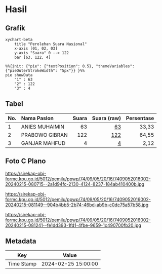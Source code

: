 # Hasil

## Grafik

```mermaid
xychart-beta
    title "Perolehan Suara Nasional"
    x-axis [01, 02, 03]
    y-axis "Suara" 0 --> 122
    bar [63, 122, 4]
```

```mermaid
%%{init: {"pie": {"textPosition": 0.5}, "themeVariables": {"pieOuterStrokeWidth": "5px"}} }%%
pie showData
    "1" : 63
    "2" : 122
    "3" : 4
```

## Tabel

| No. | Nama Paslon    | Suara | Suara (raw) | Persentase |
|:--- |:-------------- | -----:| -----------:| ----------:|
| 1   | ANIES MUHAIMIN | 63    | [63][p-1]   | 33,33      |
| 2   | PRABOWO GIBRAN | 122   | [122][p-2]  | 64,55      |
| 3   | GANJAR MAHFUD  | 4     | [4][p-3]    | 2,12       |


[p-1]: https://github.com/gigit-pemilu/pemilu-2024/blob/main/pilpres/hitung-suara/sub/74-sulawesi-tenggara/sub/09-konawe-utara/sub/05-lasolo/sub/2016-watukila/sub/002-tps/sub/paslon-1.txt
[p-2]: https://github.com/gigit-pemilu/pemilu-2024/blob/main/pilpres/hitung-suara/sub/74-sulawesi-tenggara/sub/09-konawe-utara/sub/05-lasolo/sub/2016-watukila/sub/002-tps/sub/paslon-2.txt
[p-3]: https://github.com/gigit-pemilu/pemilu-2024/blob/main/pilpres/hitung-suara/sub/74-sulawesi-tenggara/sub/09-konawe-utara/sub/05-lasolo/sub/2016-watukila/sub/002-tps/sub/paslon-3.txt

## Foto C Plano

https://sirekap-obj-formc.kpu.go.id/5012/pemilu/ppwp/74/09/05/20/16/7409052016002-20240215-080715--2a1d94fc-2130-4124-8237-184ab410400b.jpg

https://sirekap-obj-formc.kpu.go.id/5012/pemilu/ppwp/74/09/05/20/16/7409052016002-20240215-081149--904b4bb5-2b74-46bd-ab9b-c0dc75a57b58.jpg

https://sirekap-obj-formc.kpu.go.id/5012/pemilu/ppwp/74/09/05/20/16/7409052016002-20240215-081241--fe1dd393-1fd1-4fbe-9659-1c490700fb20.jpg


## Metadata

| Key        | Value               |
| ---------- | ------------------- |
| Time Stamp | 2024-02-25 15:00:00 |



